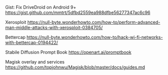 Gist: Fix DriveDroid on Android 9+
https://gist.github.com/mmtrt/5dfbd2559ea988dfbe56277347ac6c96

Xerosploit
https://null-byte.wonderhowto.com/how-to/perform-advanced-man-middle-attacks-with-xerosploit-0384705/

Bettercap
https://null-byte.wonderhowto.com/how-to/hack-wi-fi-networks-with-bettercap-0194422/

Stabile Diffusion Prompt Book
https://openart.ai/promptbook

Magisk overlay and services
https://github.com/topjohnwu/Magisk/blob/master/docs/guides.md